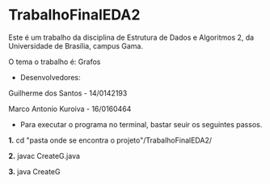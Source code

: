 # TrabalhoFinalEDA2

Este é um trabalho da disciplina de Estrutura de Dados e Algoritmos 2, da Universidade de Brasília, campus Gama.

O tema o trabalho é: Grafos
 
* Desenvolvedores:

Guilherme dos Santos  - 14/0142193

Marco Antonio Kuroiva  - 16/0160464

* Para executar o programa no terminal, bastar seuir os seguintes passos.

**1.** cd "pasta onde se encontra o projeto"/TrabalhoFinalEDA2/

**2.** javac CreateG.java

**3.** java CreateG
